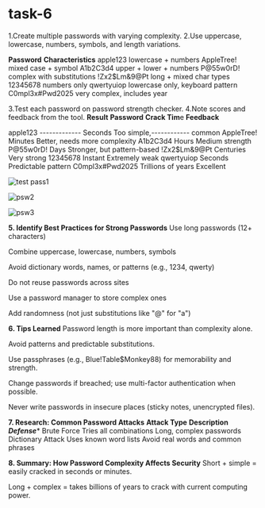 # task-6
 1.Create multiple passwords with varying complexity.
 2.Use uppercase, lowercase, numbers, symbols, and length variations.

**Password**	                                        **Characteristics**
apple123	                                             lowercase + numbers
AppleTree!	                                         mixed case + symbol
A1b2C3d4	                                         upper + lower + numbers
P@55w0rD!                                           	complex with substitutions
!Zx2$Lm&9@Pt	                                     long + mixed char types
12345678                                               	numbers only
qwertyuiop	                                     lowercase only, keyboard pattern
C0mpl3x#Pwd2025                                   	very complex, includes year


3.Test each password on password strength checker.
 4.Note scores and feedback from the tool.
 **Result**
**Password**                                              	**Crack Tim**e	                          **Feedback**
 
apple123	    -------------                            Seconds	Too simple,------------                common
AppleTree!	                                                  Minutes	Better,                         needs more complexity
A1b2C3d4	                                                        Hours	                               Medium strength
P@55w0rD!	                                                    Days	Stronger,                        but pattern-based
!Zx2$Lm&9@Pt                                                   	Centuries	                            Very strong
12345678                                                        	Instant                              	Extremely weak
qwertyuiop	                                                      Seconds                              	Predictable pattern
C0mpl3x#Pwd2025                                              	Trillions of years	                     Excellent

![test pass1](https://github.com/user-attachments/assets/ce6d5189-1817-4cd4-b7d9-802a9e8a1480)

![psw2](https://github.com/user-attachments/assets/2c7da737-b323-4180-94ee-b083b38ae9ee)

![psw3](https://github.com/user-attachments/assets/f151eefc-ccf0-47de-afaf-6e3ca0d21302)

**5. Identify Best Practices for Strong Passwords**
Use long passwords (12+ characters)

Combine uppercase, lowercase, numbers, symbols

Avoid dictionary words, names, or patterns (e.g., 1234, qwerty)

Do not reuse passwords across sites

Use a password manager to store complex ones

Add randomness (not just substitutions like "@" for "a")

**6. Tips Learned**
Password length is more important than complexity alone.

Avoid patterns and predictable substitutions.

Use passphrases (e.g., Blue!Table$Monkey88) for memorability and strength.

Change passwords if breached; use multi-factor authentication when possible.

Never write passwords in insecure places (sticky notes, unencrypted files).


**7. Research: Common Password Attacks**
**Attack Type**	                                   **Description**	                        ***Defense****
Brute Force	                                      Tries all combinations	            Long, complex passwords
Dictionary Attack                                  	Uses known word lists	          Avoid real words and common phrases

**8. Summary: How Password Complexity Affects Security**
Short + simple = easily cracked in seconds or minutes.

Long + complex = takes billions of years to crack with current computing power.





 
